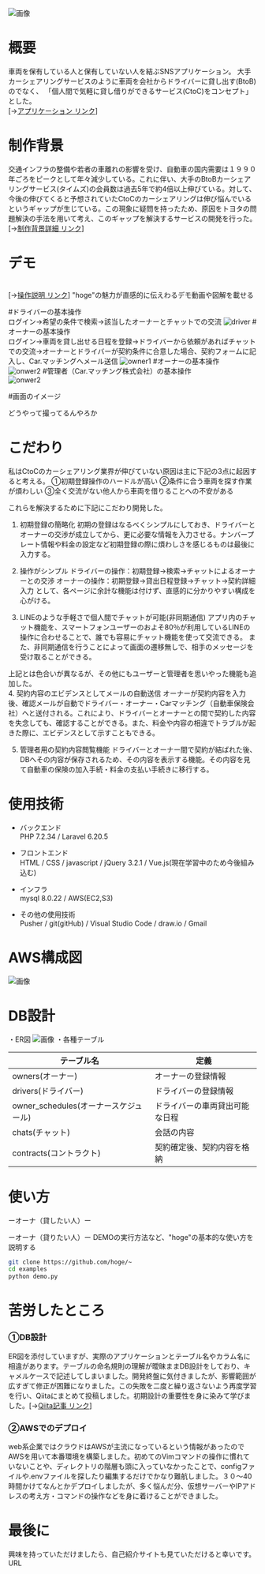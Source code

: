 ![画像](logo.png)
 

# 概要
車両を保有している人と保有していない人を結ぶSNSアプリケーション。
大手カーシェアリングサービスのように車両を会社からドライバーに貸し出す(BtoB)のでなく、
「個人間で気軽に貸し借りができるサービス(CtoC)をコンセプト」とした。<br>
[→[アプリケーション リンク](http://aws-tatsuya-infra)]


# 制作背景
交通インフラの整備や若者の車離れの影響を受け、自動車の国内需要は１９９０年ごろをピークとして年々減少している。これに伴い、大手のBtoBカーシェアリングサービス(タイムズ)の会員数は過去5年で約4倍以上伸びている。対して、今後の伸びてくると予想されていたCtoCのカーシェアリングは伸び悩んでいるというギャップが生じている。この現象に疑問を持ったため、原因をトヨタの問題解決の手法を用いて考え、このギャップを解決するサービスの開発を行った。
<br>[→[制作背景詳細 リンク](https://docs.google.com/presentation/d/1tZJGasBnQbUNXXe0prZ4kC7agbCEJ5aUzGzq7WhR7zA/edit?usp=sharing)]

# デモ
<br>[→[操作説明 リンク](https://docs.google.com/presentation/d/1vp0uW4S5cwLc9BGpcaWo-VbV1Sns1QpCnw0aN3KeQYs/edit?usp=sharing)]
"hoge"の魅力が直感的に伝えわるデモ動画や図解を載せる

#ドライバーの基本操作<br>
ログイン→希望の条件で検索→該当したオーナーとチャットでの交流
![driver](driver.gif)
#オーナーの基本操作<br>
ログイン→車両を貸し出せる日程を登録→ドライバーから依頼があればチャットでの交流→オーナーとドライバーが契約条件に合意した場合、契約フォームに記入し、Car.マッチングへメール送信
![owner1](owner1.gif)
#オーナーの基本操作<br>
![onwer2](owner2.gif)
#管理者（Car.マッチング株式会社）の基本操作<br>
![onwer2](admin.png)
 
#画面のイメージ

どうやって撮ってるんやろか

# こだわり
 
 私はCtoCのカーシェアリング業界が伸びていない原因は主に下記の3点に起因すると考える。
 ①初期登録操作のハードルが高い
 ②条件に合う車両を探す作業が煩わしい
 ③全く交流がない他人から車両を借りることへの不安がある

これらを解決するために下記にこだわり開発した。
1. 初期登録の簡略化
    初期の登録はなるべくシンプルにしておき、ドライバーとオーナーの交渉が成立してから、更に必要な情報を入力させる。ナンバープレート情報や料金の設定など初期登録の際に煩わしさを感じるものは最後に入力する。
2. 操作がシンプル
    ドライバーの操作：初期登録→検索→チャットによるオーナーとの交渉
    オーナーの操作：初期登録→貸出日程登録→チャット→契約詳細入力
    として、各ページに余計な機能は付けず、直感的に分かりやすい構成を心がける。
    
3. LINEのような手軽さで個人間でチャットが可能(非同期通信)
アプリ内のチャット機能を、スマートフォンユーザーのおよそ80％が利用しているLINEの操作に合わせることで、誰でも容易にチャット機能を使って交流できる。
また、非同期通信を行うことによって画面の遷移無しで、相手のメッセージを受け取ることができる。
    
上記とは色合いが異なるが、その他にもユーザーと管理者を思いやった機能も追加した。    
4. 契約内容のエビデンスとしてメールの自動送信
オーナーが契約内容を入力後、確認メールが自動でドライバー・オーナー・Carマッチング（自動車保険会社）へと送付される。これにより、ドライバーとオーナーとの間で契約した内容を失念しても、確認することができる。また、料金や内容の相違でトラブルが起きた際に、エビデンスとして示すこともできる。

5. 管理者用の契約内容閲覧機能
ドライバーとオーナー間で契約が結ばれた後、DBへその内容が保存されるため、その内容を表示する機能。その内容を見て自動車の保険の加入手続・料金の支払い手続きに移行する。

# 使用技術
 
* バックエンド<br>
    PHP 7.2.34 / Laravel 6.20.5

* フロントエンド<br>
    HTML / CSS / javascript / jQuery 3.2.1 / Vue.js(現在学習中のため今後組み込む)

* インフラ<br>
    mysql 8.0.22 / AWS(EC2,S3)


* その他の使用技術<br>
    Pusher / git(gitHub) / Visual Studio Code / draw.io / Gmail
 
 # AWS構成図
![画像](AWS.png)

 # DB設計
・ER図
![画像](finaltable.png)
・各種テーブル

| **テーブル名** | **定義** |
| ---- | ---- |
| owners(オーナー) | オーナーの登録情報 |
| drivers(ドライバー) | ドライバーの登録情報 |
| owner_schedules(オーナースケジュール) | ドライバーの車両貸出可能な日程 |
| chats(チャット) | 会話の内容 |
| contracts(コントラクト) | 契約確定後、契約内容を格納|

# 使い方

ーオーナ（貸したい人）ー

ーオーナ（貸りたい人）ー
DEMOの実行方法など、"hoge"の基本的な使い方を説明する
 
```bash
git clone https://github.com/hoge/~
cd examples
python demo.py
```

# 苦労したところ

### ①DB設計

ER図を添付していますが、実際のアプリケーションとテーブル名やカラム名に相違があります。テーブルの命名規則の理解が曖昧ままDB設計をしており、キャメルケースで記述してしまいました。開発終盤に気付きましたが、影響範囲が広すぎて修正が困難になりました。この失敗を二度と繰り返さないよう再度学習を行い、Qiitaにまとめて投稿しました。初期設計の重要性を身に染みて学びました。[→[Qiita記事 リンク](https://qiita.com/tatsuya_1995/items/4b706fc40fe2f300bbc0)]

### ②AWSでのデプロイ
web系企業ではクラウドはAWSが主流になっているという情報があったのでAWSを用いて本番環境を構築しました。初めてのVimコマンドの操作に慣れていないことや、ディレクトリの階層も頭に入っていなかったことで、configファイルや.envファイルを探したり編集するだけでかなり難航しました。３０〜40時間かけてなんとかデプロイしましたが、多く悩んだ分、仮想サーバーやIPアドレスの考え方・コマンドの操作などを身に着けることができました。


# 最後に
 
興味を持っていただけましたら、自己紹介サイトも見ていただけると幸いです。
URL
 
